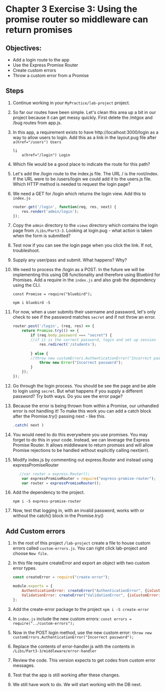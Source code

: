 # Chapter 3 Exercise 3: Using the promise router so middleware can return promises

## Objectives:
* Add a login route to the app
* Use the Express Promise Router 
* Create custom errors
* Throw a custom error from a Promise

## Steps 

1. Continue working in your `MyPractice/lab-project` project. 

1. So far our routes have been simple. Let's clean this area up a bit in our project because it can get messy quickly. First delete the /mtgox and /bug routes from app.js. 

1. In this app, a requirement exists to have http://localhost:3000/login as a way to allow users to login. Add this as a link in the layout.pug file after `a(href="/users") Users`
    ```
    li 
        a(href="/login") Login
    ```    

1. Which file would be a good place to indicate the route for this path?

1. Let's add the /login route to the index.js file. The URL / is the root/index. If the URL were to be /users/login we could add it to the users.js file.
Which HTTP method is needed to request the login page?

1. We need a GET for /login which returns the login view. Add this to `index.js`

    ``` javascript
    router.get('/login', function(req, res, next) {
        res.render('admin/login');
    });
    ```
1. Copy the `admin` directory to the `views` directory which contains the login page from `/Libs/Part3-3`. Looking at login.pug - what action is taken when the form is submitted?

1. Test now if you can see the login page when you click the link. If not, troubleshoot.

1. Supply any user/pass and submit. What happens? Why?
 
1. We need to process the /login as a POST. In the future we will be implementing this using DB functionality and therefore using Bluebird for Promises. Add a require in the `index.js` and also grab the dependency using the CLI.

    ``` const Promise = require("bluebird"); ```

    ``` npm i bluebird -S ```

1. For now, when a user submits their username and password, let's only check to see if the password matches `secret` and if not throw an error.

    ``` javascript
    router.post('/login', (req, res) => {
        return Promise.try(() => {
            if (req.body.password === "secret") {
            //if it is the correct password, login and set up session
                res.redirect('/students');
            
            } else {
            //throw new customErrors.AuthenticationError("Incorrect password");
                throw new Error("Incorrect password");
            }
        });
    });
    ```

1. Go through the login process. You should be see the page and be able to login using `secret`. But what happens if you supply a different password? Try both ways. Do you see the error page?

1. Because the error is being thrown from within a Promise, our unhandled error is not handling it! To make this work you can add a catch block after the Promise.try() passing next - like this. 

    ``` javascript
   .catch( next )
    ```    

1. You would need to do this everywhere you use promises. You may forget to do this in your code.  Instead, we can leverage the Express Promise Router. It allows middleware to return promses and will allow Promise rejections to be handled without explicitly calling next(err).  

1. Modify index.js by commenting out express.Router and instead using expressPromiseRouter
    
    ``` javascript
       //var router = express.Router();
        var expressPromiseRouter = require("express-promise-router");
        var router = expressPromiseRouter();
    ```

1. Add the dependency to the project. 
    ```
    npm i -S express-promise-router
    ```

1. Now, test that logging in, with an invalid password, works with or without the catch() block in the Promise.try() 

## Add Custom errors

1. In the root of this project `/lab-project` create a file to house custom errors called `custom-errors.js`. You can right click lab-project and choose `New file.`

1. In this file require createError and export an object with two custom error types.
    ```javascript
    const createError = require("create-error");

    module.exports = {
        AuthenticationError: createError("AuthenticationError", {isCustomError: true, status: 401}),
        ValidationError: createError("ValidationError", {isCustomError: true, status: 422})
    };
    ```

1. Add the create-error package to the project `npm i -S create-error`

1. In `index.js` include the new custom errors:
```const errors = require("../custom-errors");```

1. Now in the POST login method, use the new custom error:
```throw new customErrors.AuthenticationError("Incorrect password");```
     
1. Replace the contents of error-handler.js with the contents in `/Libs/Part3-3/middleware/error-handler`

1. Review the code. This version expects to get codes from custom error messages.

1. Test that the app is still working after these changes.

1. We still have work to do. We will start working with the DB next.


